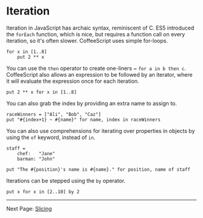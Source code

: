 # Iteration

Iteration in JavaScript has archaic syntax, reminiscent of C. ES5 introduced the `forEach`
function, which is nice, but requires a function call on every iteration, so it's often
slower. CoffeeScript uses simple for-loops.

    for x in [1..8]
        put 2 ** x

You can use the `then` operator to create one-liners ~ `for a in b then c`. CoffeeScript
also allows an expression to be followed by an iterator, where it will evaluate the
expression once for each iteration.

    put 2 ** x for x in [1..8]

You can also grab the index by providing an extra name to assign to.

    raceWinners = ["Ali", "Bob", "Caz"]
    put "#{index+1} ~ #{name}" for name, index in raceWinners

You can also use comprehensions for iterating over properties in objects by using the `of`
keyword, instead of `in`.

    staff =
        chef:   "Jane"
        barman: "John"

    put "The #{position}'s name is #{name}." for position, name of staff

Iterations can be stepped using the `by` operator.

    put x for x in [2..10] by 2

---

Next Page: [Slicing](/docs/book/slicing.md)

